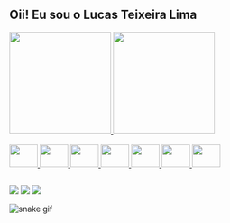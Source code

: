 ## Oii! Eu sou o Lucas Teixeira Lima
<div>
  <a href="https://github.com/ltzLucas">
  <img height="180em" src="https://github-readme-stats.vercel.app/api?username=ltzLucas&count_private=true&show_icons=true&theme=tokyonight"/>
  <img height="180em" src="https://github-readme-stats.vercel.app/api/top-langs/?username=ltzLucas&layout=compact&count_private=true&show_icons=true&theme=tokyonight"/>
</div>


<div style="display: inline_block"><br>
  <img aling="center" height="40" width="50" src="https://cdn.jsdelivr.net/gh/devicons/devicon/icons/java/java-original.svg"/>
  <img aling="center" height="40" width="50" src="https://cdn.jsdelivr.net/gh/devicons/devicon/icons/python/python-original.svg"/>
  <img aling="center" height="40" width="50" src="https://cdn.jsdelivr.net/gh/devicons/devicon/icons/c/c-original.svg"/>
  <img aling="center" height="40" width="50" src="https://cdn.jsdelivr.net/gh/devicons/devicon/icons/html5/html5-original.svg"/>
  <img aling="center" height="40" width="50" src="https://cdn.jsdelivr.net/gh/devicons/devicon/icons/javascript/javascript-plain.svg"/>
  <img aling="center" height="40" width="50" src="https://cdn.jsdelivr.net/gh/devicons/devicon/icons/mysql/mysql-plain.svg"/>
  <img aling="center" height="40" width="50" src="https://cdn.jsdelivr.net/gh/devicons/devicon/icons/oracle/oracle-original.svg"/>
</div>

  ##

<div >
  <a href = "https://www.linkedin.com/in/lucas-teixeira-lima-977757209/" target="_blank"><img src="https://img.shields.io/badge/LinkedIn-0077B5?style=for-the-badge&logo=linkedin&logoColor=white"></a>
  <a href = "mailto:ltzlucaslima@hotmail.com" target="_blank"><img src="https://img.shields.io/badge/Gmail-D14836?style=for-the-badge&logo=gmail&logoColor=white"></a>
  <a href = "https://www.instagram.com/limae.lucas/" target="_blank"><img src="https://img.shields.io/badge/Instagram-E4405F?style=for-the-badge&logo=instagram&logoColor=white"></a>
  
</div>

![snake gif](https://github.com/ltzLucas/ltzLucas/blob/output/github-contribution-grid-snake.svg)
